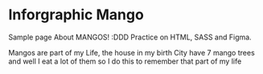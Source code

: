 # Inforgraphic Mango

Sample page About MANGOS! :DDD
Practice on HTML, SASS and Figma.

Mangos are part of my Life, the house in my birth City have 7 mango trees and well I eat a lot of them so I do this to remember that part of my life
